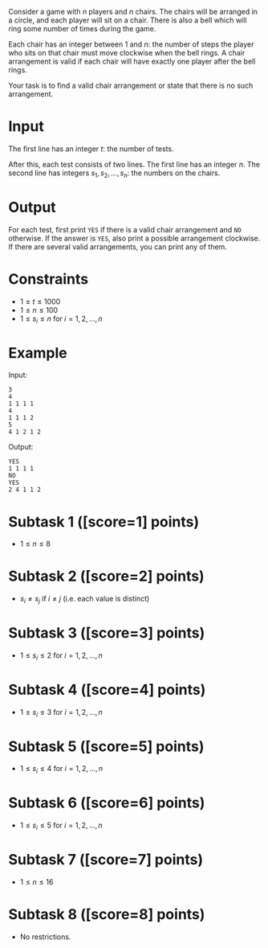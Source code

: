 Consider a game with $n$ players and $n$ chairs. The chairs will be arranged in a circle, and each player will sit on a chair. There is also a bell which will ring some number of times during the game.

Each chair has an integer between $1$ and $n$: the number of steps the player who sits on that chair must move clockwise when the bell rings. A chair arrangement is valid if each chair will have exactly one player after the bell rings.

Your task is to find a valid chair arrangement or state that there is no such arrangement.

# Input

The first line has an integer $t$: the number of tests.

After this, each test consists of two lines. The first line has an integer $n$. The second line has integers $s_1,s_2,\dots,s_n$: the numbers on the chairs.

# Output

For each test, first print `YES` if there is a valid chair arrangement and `NO` otherwise. If the answer is `YES`, also print a possible arrangement clockwise. If there are several valid arrangements, you can print any of them.

# Constraints

- $1 \le t \le 1000$
- $1 \le n \le 100$
- $1 \le s_i \le n$ for $i=1,2,\dots,n$

# Example

Input:

```
3
4
1 1 1 1
4
1 1 1 2
5
4 1 2 1 2
```

Output:

```
YES
1 1 1 1
NO
YES
2 4 1 1 2
```

# Subtask 1 ([score=1] points)

- $1 \le n \le 8$

# Subtask 2 ([score=2] points)

- $s_i \neq s_j$ if $i \neq j$ (i.e. each value is distinct)

# Subtask 3 ([score=3] points)

- $1 \le s_i \le 2$ for $i=1,2,\dots,n$

# Subtask 4 ([score=4] points)

- $1 \le s_i \le 3$ for $i=1,2,\dots,n$

# Subtask 5 ([score=5] points)

- $1 \le s_i \le 4$ for $i=1,2,\dots,n$

# Subtask 6 ([score=6] points)

- $1 \le s_i \le 5$ for $i=1,2,\dots,n$

# Subtask 7 ([score=7] points)

- $1 \le n \le 16$

# Subtask 8 ([score=8] points)

- No restrictions.

